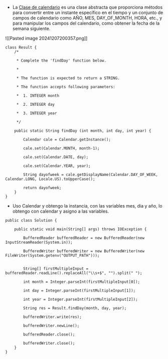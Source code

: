 - La [Clase de calendario](https://docs.oracle.com/javase/7/docs/api/java/util/Calendar.html) es una clase abstracta que proporciona métodos para convertir entre un instante específico en el tiempo y un conjunto de campos de calendario como AÑO, MES, DAY_OF_MONTH, HORA, etc., y para manipular los campos del calendario, como obtener la fecha de la semana siguiente.

![[Pasted image 20241207200357.png]]

```
class Result {
    /*

     * Complete the 'findDay' function below.

     *

     * The function is expected to return a STRING.

     * The function accepts following parameters:

     *  1. INTEGER month

     *  2. INTEGER day

     *  3. INTEGER year

     */

    public static String findDay (int month, int day, int year) {

        Calendar cale = Calendar.getInstance();

        cale.set(Calendar.MONTH, month-1);

        cale.set(Calendar.DATE, day);

        cale.set(Calendar.YEAR, year);

        String dayofweek = cale.getDisplayName(Calendar.DAY_OF_WEEK, Calendar.LONG, Locale.US).toUpperCase();

        return dayofweek;
    }
}
```

- Uso Calendar y obtengo la instancia, con las variables mes, dia y año, lo obtengo con calendar y asigno a las variables.


```
public class Solution {

    public static void main(String[] args) throws IOException {

        BufferedReader bufferedReader = new BufferedReader(new InputStreamReader(System.in));

        BufferedWriter bufferedWriter = new BufferedWriter(new FileWriter(System.getenv("OUTPUT_PATH")));

  
        String[] firstMultipleInput = bufferedReader.readLine().replaceAll("\\s+$", "").split(" ");

        int month = Integer.parseInt(firstMultipleInput[0]);

        int day = Integer.parseInt(firstMultipleInput[1]);

        int year = Integer.parseInt(firstMultipleInput[2]);

        String res = Result.findDay(month, day, year);

        bufferedWriter.write(res);

        bufferedWriter.newLine();

        bufferedReader.close();

        bufferedWriter.close();
    }
}
```